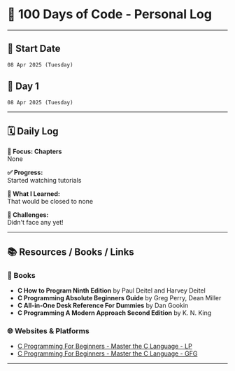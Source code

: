 # 💯 100 Days of Code - Personal Log

---

## 📅 Start Date  
`08 Apr 2025 (Tuesday)`

## 📆 Day 1  
`08 Apr 2025 (Tuesday)`

---

## 🗓️ Daily Log

**📌 Focus: Chapters**  
None

**✅ Progress:**  
Started watching tutorials

**📖 What I Learned:**  
That would be closed to none 

**🤔 Challenges:**  
Didn't face any yet!


---

## 📚 Resources / Books / Links

### 📖 Books
- **C How to Program Ninth Edition** by Paul Deitel and Harvey Deitel
- **C Programming Absolute Beginners Guide** by Greg Perry, Dean Miller
- **C All-in-One Desk Reference For Dummies** by Dan Gookin
- **C Programming A Modern Approach Second Edition** by K. N. King 

### 🌐 Websites & Platforms
- [C Programming For Beginners - Master the C Language - LP](https://www.udemy.com/course/c-programming-for-beginners)
- [C Programming For Beginners - Master the C Language - GFG](https://www.udemy.com/course/c-programming-for-beginners-master-the-c-language-b)


---